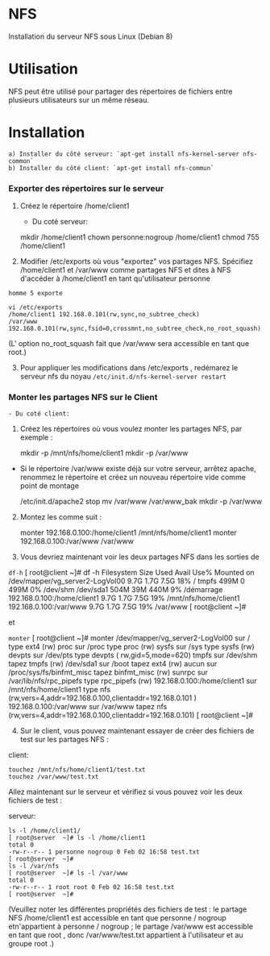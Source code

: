 # NFS
Installation du serveur NFS sous Linux (Debian 8)

# Utilisation
NFS peut être utilisé pour partager des répertoires de fichiers entre plusieurs utilisateurs sur un même réseau.

# Installation
    a) Installer du côté serveur: `apt-get install nfs-kernel-server nfs-common`
    b) Installer du côté client: `apt-get install nfs-commun`

### Exporter des répertoires sur le serveur
1) Créez le répertoire /home/client1
    - Du coté serveur:

    mkdir /home/client1 
    chown personne:nogroup /home/client1 
    chmod 755 /home/client1

2) Modifier /etc/exports où vous "exportez" vos partages NFS. Spécifiez /home/client1 et /var/www comme partages NFS et dites à NFS d'accéder à /home/client1 en tant qu'utilisateur personne 

`homme 5 exporte`

    vi /etc/exports
    /home/client1 192.168.0.101(rw,sync,no_subtree_check)
    /var/www 192.168.0.101(rw,sync,fsid=0,crossmnt,no_subtree_check,no_root_squash)
(L' option no_root_squash fait que /var/www sera accessible en tant que root.)

3) Pour appliquer les modifications dans /etc/exports , redémarez le serveur nfs du noyau `/etc/init.d/nfs-kernel-server restart`

### Monter les partages NFS sur le Client
    - Du coté client:

1) Créez les répertoires où vous voulez monter les partages NFS, par exemple :

    mkdir -p /mnt/nfs/home/client1 
    mkdir -p /var/www

* Si le répertoire /var/www existe déjà sur votre serveur, arrêtez apache, renommez le répertoire et créez un nouveau répertoire vide comme point de montage

    /etc/init.d/apache2 stop 
    mv /var/www /var/www_bak 
    mkdir -p /var/www

2) Montez les comme suit :

    monter 192.168.0.100:/home/client1 /mnt/nfs/home/client1 
    monter 192.168.0.100:/var/www /var/www

3) Vous devriez maintenant voir les deux partages NFS dans les sorties de

`df-h`
    [ root@client  ~]# df -h 
    Filesystem Size Used Avail Use% Mounted on 
    /dev/mapper/vg_server2-LogVol00 
                        9.7G 1.7G 7.5G 18% / 
    tmpfs 499M 0 499M 0% /dev/shm 
    /dev/sda1 504M 39M 440M 9% /démarrage 
    192.168.0.100:/home/client1 9.7G 1.7G 7.5G 19% /mnt/nfs/home/client1 
    192.168.0.100:/var/www 
                        9.7G 1.7G 7.5G 19% /var/www 
    [ root@client  ~]#

et

`monter`
    [ root@client ~]# monter 
    /dev/mapper/vg_server2-LogVol00 sur / type ext4 (rw) 
    proc sur /proc type proc (rw) 
    sysfs sur /sys type sysfs (rw) 
    devpts sur /dev/pts type devpts ( rw,gid=5,mode=620) 
    tmpfs sur /dev/shm tapez tmpfs (rw) 
    /dev/sda1 sur /boot tapez ext4 (rw) 
    aucun sur /proc/sys/fs/binfmt_misc tapez binfmt_misc (rw) 
    sunrpc sur /var/lib/nfs/rpc_pipefs type rpc_pipefs (rw) 
    192.168.0.100:/home/client1 sur /mnt/nfs/home/client1 type nfs (rw,vers=4,addr=192.168.0.100,clientaddr=192.168.0.101 ) 
    192.168.0.100:/var/www sur /var/www tapez nfs (rw,vers=4,addr=192.168.0.100,clientaddr=192.168.0.101) 
    [ root@client ~]#


4) Sur le client, vous pouvez maintenant essayer de créer des fichiers de test sur les partages NFS :

client:

    touchez /mnt/nfs/home/client1/test.txt 
    touchez /var/www/test.txt

Allez maintenant sur le serveur et vérifiez si vous pouvez voir les deux fichiers de test :

serveur:

    ls -l /home/client1/
    [ root@server  ~]# ls -l /home/client1 
    total 0 
    -rw-r--r-- 1 personne nogroup 0 Feb 02 16:58 test.txt 
    [ root@server  ~]#
    ls -l /var/nfs
    [ root@server  ~]# ls -l /var/www 
    total 0 
    -rw-r--r-- 1 root root 0 Feb 02 16:58 test.txt 
    [ root@server  ~]#

(Veuillez noter les différentes propriétés des fichiers de test : le partage NFS /home/client1 est accessible en tant que personne / nogroup etn'appartient à personne / nogroup ; le partage /var/www est accessible en tant que root , donc /var/www/test.txt appartient à l'utilisateur et au groupe root .)